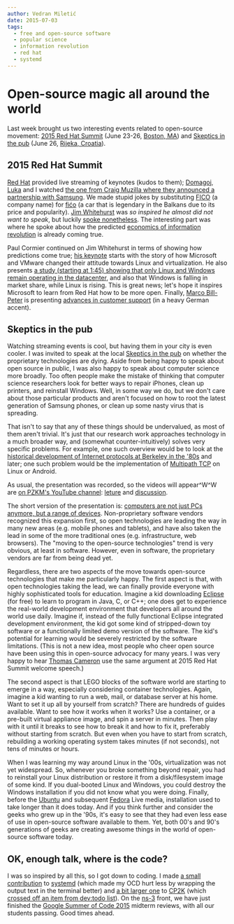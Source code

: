 ```yaml
---
author: Vedran Miletić
date: 2015-07-03
tags:
  - free and open-source software
  - popular science
  - information revolution
  - red hat
  - systemd
---
```


# Open-source magic all around the world

Last week brought us two interesting events related to open-source movement: [2015 Red Hat Summit](https://www.redhat.com/summit/2015/resources/) (June 23-26, [Boston, MA](https://www.openstreetmap.org/way/29739137)) and [Skeptics in the pub](https://www.facebook.com/events/105693939772055/) (June 26, [Rijeka, Croatia](https://www.openstreetmap.org/way/358439113)).

## 2015 Red Hat Summit

[Red Hat](https://www.redhat.com/) provided live streaming of keynotes (kudos to them); [Domagoj](https://domargan.net/), [Luka](https://luka.vretenar.pro/) and I watched [the one from Craig Muzilla where they announced a partnership with Samsung](https://youtu.be/wWNVpFibayA). We made stupid jokes by substituting [FICO](https://en.wikipedia.org/wiki/FICO) (a company name) for [fićo](https://en.wikipedia.org/wiki/Zastava_750) (a car that is legendary in the Balkans due to its price and popularity). [Jim Whitehurst](https://twitter.com/JWhitehurst) was *so inspired he almost did not want to speak*, but luckily [spoke nonetheless](https://youtu.be/n6WBrYbkPD0). The interesting part was where he spoke about how the predicted [economics of information revolution](https://youtu.be/6ag8DiOWG1I) is already coming true.

Paul Cormier continued on Jim Whitehurst in terms of showing how predictions come true; [his keynote](https://youtu.be/tekg8OjrfDM) starts with the story of how Microsoft and VMware changed their attitude towards Linux and virtualization. He also presents [a study (starting at 1:45) showing that only Linux and Windows remain operating in the datacenter](https://youtu.be/tekg8OjrfDM?t=1m45s), and also that Windows is falling in market share, while Linux is rising. This is great news; let's hope it inspires Microsoft to learn from Red Hat how to be more open. Finally, [Marco Bill-Peter](https://twitter.com/marcobillpeter) is presenting [advances in customer support](https://youtu.be/x2TuacPvPNw) (in a heavy German accent).

## Skeptics in the pub

Watching streaming events is cool, but having them in your city is even cooler. I was invited to speak at the local [Skeptics in the pub](https://en.wikipedia.org/wiki/Skeptics_in_the_Pub) on whether the proprietary technologies are dying. Aside from being happy to speak about open source in public, I was also happy to speak about computer science more broadly. Too often people make the mistake of thinking that computer science researchers look for better ways to repair iPhones, clean up printers, and reinstall Windows. Well, in some way we do, but we don't care about those particular products and aren't focused on how to root the latest generation of Samsung phones, or clean up some nasty virus that is spreading.

That isn't to say that any of these things should be undervalued, as most of them aren't trivial. It's just that our research work approaches technology in a much broader way, and (somewhat counter-intuitively) solves very specific problems. For example, one such overview would be to look at the [historical development of Internet protocols at Berkeley in the '80s](https://youtu.be/ds77e3aO9nA) and later; one such problem would be the implementation of [Multipath TCP](https://en.wikipedia.org/wiki/Multipath_TCP) on Linux or Android.

As usual, the presentation was recorded, so the videos will appear^W^W are [on PZKM's YouTube channel](https://www.youtube.com/user/dzpzikm): [leture](https://youtu.be/aG_O88vaH60) and [discussion](https://youtu.be/GV5nM-EQDZk).

The short version of the presentation is: [computers are not just PCs anymore, but a range of devices](https://blogs.windows.com/windows-insider/2015/01/21/the-next-generation-of-windows-windows-10/). Non-proprietary software vendors recognized this expansion first, so open technologies are leading the way in many new areas (e.g. mobile phones and tablets), and have also taken the lead in some of the more traditional ones (e.g. infrastructure, web browsers). The "moving to the open-source technologies" trend is very obvious, at least in software. However, even in software, the proprietary vendors are far from being dead yet.

Regardless, there are two aspects of the move towards open-source technologies that make me particularly happy. The first aspect is that, with open technologies taking the lead, we can finally provide everyone with highly sophisticated tools for education. Imagine a kid downloading [Eclipse](https://www.eclipse.org/) (for free) to learn to program in Java, C, or C++; one does get to experience the real-world development environment that developers all around the world use daily. Imagine if, instead of the fully functional Eclipse integrated development environment, the kid got some kind of stripped-down toy software or a functionally limited demo version of the software. The kid's potential for learning would be severely restricted by the software limitations. (This is not a new idea, most people who cheer open source have been using this in open-source advocacy for many years. I was very happy to hear [Thomas Cameron](https://twitter.com/thomasdcameron) use the same argument at 2015 Red Hat Summit welcome speech.)

The second aspect is that LEGO blocks of the software world are starting to emerge in a way, especially considering container technologies. Again, imagine a kid wanting to run a web, mail, or database server at his home. Want to set it up all by yourself from scratch? There are hundreds of guides available. Want to see how it works when it works? Use a container, or a pre-built virtual appliance image, and spin a server in minutes. Then play with it until it breaks to see how to break it and how to fix it, preferably without starting from scratch. But even when you have to start from scratch, rebuilding a working operating system takes minutes (if not seconds), not tens of minutes or hours.

When I was learning my way around Linux in the '00s, virtualization was not yet widespread. So, whenever you broke something beyond repair, you had to reinstall your Linux distribution or restore it from a disk/filesystem image of some kind. If you dual-booted Linux and Windows, you could destroy the Windows installation if you did not know what you were doing. Finally, before the [Ubuntu](https://ubuntu.com/) and subsequent [Fedora](https://getfedora.org/) Live media, installation used to take longer than it does today. And if you think further and consider the geeks who grew up in the '90s, it's easy to see that they had even less ease of use in open-source software available to them. Yet, both 00's and 90's generations of geeks are creating awesome things in the world of open-source software today.

## OK, enough talk, where is the code?

I was so inspired by all this, so I got down to coding. I made [a small contribution](https://github.com/systemd/systemd/pull/466) to [systemd](https://freedesktop.org/wiki/Software/systemd/) (which made my OCD hurt less by wrapping the output text in the terminal better) and [a bit larger one](https://github.com/cp2k/cp2k/commit/7e11faa4da61f07e88f8fbb2d206f01f8f74655c) to [CP2K](https://www.cp2k.org/) (which [crossed off an item from dev:todo list](https://cp2k.org/dev:todo?do=diff&rev2%5B0%5D=1434371588&rev2%5B1%5D=1435853840&difftype=sidebyside)). On the [ns-3](https://www.nsnam.org/) front, we have just finished the [Google Summer of Code 2015](https://www.nsnam.org/wiki/GSOC2015AcceptedProjects) midterm reviews, with all our students passing. Good times ahead.
